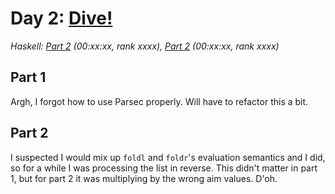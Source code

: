# Day 2: [Dive!](https://adventofcode.com/2021/day/2)
*Haskell: [Part 2](https://github.com/DestyNova/advent_of_code_2021/blob/main/day2/Part1.hs) (00:xx:xx, rank xxxx), [Part 2](https://github.com/DestyNova/advent_of_code_2021/blob/main/day2/Part2.hs) (00:xx:xx, rank xxxx)*

## Part 1
Argh, I forgot how to use Parsec properly. Will have to refactor this a bit.

## Part 2
I suspected I would mix up `foldl` and `foldr`'s evaluation semantics and I did, so for a while I was processing the list in reverse. This didn't matter in part 1, but for part 2 it was multiplying by the wrong aim values. D'oh.
